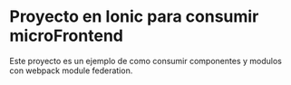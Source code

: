 # Proyecto en Ionic para consumir microFrontend

Este proyecto es un ejemplo de como consumir componentes y modulos con webpack module federation.
